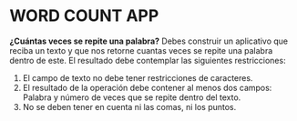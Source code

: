 # WORD COUNT APP

**¿Cuántas veces se repite una palabra?**
Debes construir un aplicativo que reciba un texto y que nos retorne cuantas veces se repite una palabra dentro de este. El resultado debe contemplar las siguientes restricciones:
1. El campo de texto no debe tener restricciones de caracteres.
2. El resultado de la operación debe contener al menos dos campos: Palabra y número de veces
que se repite dentro del texto.
3. No se deben tener en cuenta ni las comas, ni los puntos.  

